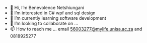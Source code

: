 - 👋 Hi, I’m Benevolence Netshiungani 
- 👀 I’m interested in C# wpf and sql design 
- 🌱 I’m currently learning software development 
- 💞️ I’m looking to collaborate on ...
- 📫 How to reach me ... email 56003277@mylife.unisa.ac.za and 0818925277

<!---
BenevolenceN/BenevolenceN is a ✨ special ✨ repository because its `README.md` (this file) appears on your GitHub profile.
You can click the Preview link to take a look at your changes.
--->
